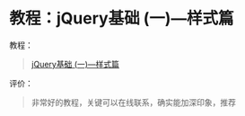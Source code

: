 # 教程：jQuery基础 (一)—样式篇

教程：
>[jQuery基础 (一)—样式篇](http://www.imooc.com/learn/418)

评价：
>非常好的教程，关键可以在线联系，确实能加深印象，推荐
